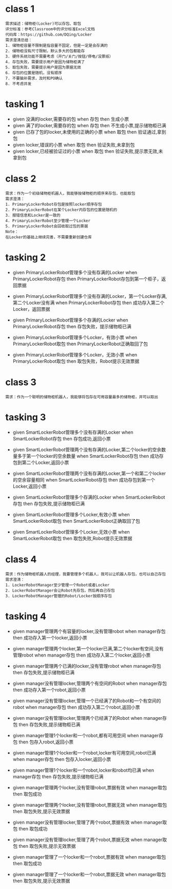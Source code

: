 # 

# class 1
```
需求描述：储物柜(Locker)可以存包、取包
评分标准：参考Classroom中的评分标准Excel文档
代码库：https://github.com/DQing/Locker
需求澄清总结：
1. 储物柜容量不限制是指容量不固定，但是一定是会存满的
2. 储物柜没有尺寸限制，默认多大的包都能存
3. 硬件系统功能不需要考虑（开门/关门/按钮/停电/没票纸）
4. 存包失败，需要提示用户是因为储物柜满了
5. 取包失败，需要提示用户是因为票据无效
6. 存包的位置是随机，没有顺序
7. 不要脑补需求，及时和PO确认
8. 不考虑并发
```

# tasking 1

- given 没满的locker,需要存的包  when 存包 then 生成小票
- given 满了的locker,需要存的包  when 存包 then 不生成小票,提示储物柜已满
- given 已存了包的locker,未使用的正确的小票 when 取包 then 验证通过,拿到包
- given locker,错误的小票 when 取包 then 验证失败,未拿到包
- given locker,已经被验证过的小票 when 取包 then 验证失败,提示票无效,未拿到包

# class 2

```
需求：作为一个初级储物柜机器人，我能够按储物柜的顺序来存包，也能取包
需求澄清：
1. PrimaryLockerRobot存包是按照locker顺序存包
2. PrimaryLockerRobot在某个Locker内存包的位置是随机的
3. 报错信息和Locker是一致的
4. PrimaryLockerRobot至少管理一个Locker
5. PrimaryLockerRobot会回收取过包的票据
Note：
在Locker的基础上继续完善，不需要重新创建仓库
```
# tasking 2
- given PrimaryLockerRobot管理多个没有存满的Locker  when PrimaryLockerRobot存包 then PrimaryLockerRobot存包到第一个柜子，返回票据
- given PrimaryLockerRobot管理多个没有存满的Locker，第一个Locker存满,第二个Locker没有满 when PrimaryLockerRobot存包 then 成功存入第二个Locker，返回票据
- given PrimaryLockerRobot管理多个存满的Locker when PrimaryLockerRobot存包 then 存包失败，提示储物柜已满

- given PrimaryLockerRobot管理多个Locker，有效小票 when PrimaryLockerRobot取包 then PrimaryLockerRobot正确取回了包
- given PrimaryLockerRobot管理多个Locker，无效小票 when PrimaryLockerRobot取包 then 取包失败，Robot提示无效票据

# class 3

```
需求：作为一个聪明的储物柜机器人，我能够将包存在可用容量最多的储物柜，并可以取出
```

# tasking 3
- given SmartLockerRobot管理多个没有存满的Locker when SmartLockerRobot存包 then 存包成功,返回小票
- given SmartLockerRobot管理两个没有存满的Locker,第二个locker的空余数量多于第一个locker的空余数量 when SmartLockerRobot存包 then 成功存包到第二个Locker,返回小票
- given SmartLockerRobot管理两个没有存满的Locker,第一个和第二个locker的空余容量相同 when SmartLockerRobot存包 then 成功存包到第一个Locker,返回小票
- given SmartLockerRobot管理多个存满的Locker when SmartLockerRobot存包 then 存包失败,提示储物柜已满

- given SmartLockerRobot管理多个Locker,有效小票 when SmartLockerRobot取包 then SmartLockerRobot正确取回了包
- given SmartLockerRobot管理多个Locker,无效小票 when SmartLockerRobot取包 then 取包失败,Robot提示无效票据


# class 4

```
需求：作为储物柜机器人的经理，我要管理多个机器人，我可以让机器人存包，也可以自己存包
需求澄清：
1. LockerRobotManager至少管理一个Robot或者Locker
2. LockerRobotManager会让Robot先存包，然后再自己存包
3. LockerRobotManager管理的Robot/Locker按顺序存包
```

# tasking 4
- given manager管理两个有容量的locker,没有管理robot when manager存包 then 成功存入第一个locker,返回小票
- given manager管理两个locker,第一个locker已满,第二个locker有空间,没有管理robot when manager存包 then 成功存入第二个locker,返回小票
- given manager管理两个已满的locker,没有管理robot when manager存包 then 存包失败,提示储物柜已满
- given manager没有管理locker,管理两个有空间的Robot when manager存包 then 成功存入第一个robot,返回小票
- given manager没有管理locker,管理一个已经满了的Robot和一个有空间的robot when manager存包 then 成功存入第二个robot,返回小票
- given manager没有管理locker,管理两个已经满了的Robot when manager存包 then 存包失败,提示储物柜已满
- given manager管理1个locker和一个robot,都有可用空间 when manager存包 then 包存入robot,返回小票
- given manager管理1个locker和一个robot,locker有可用空间,robot已满 when manager存包 then 包存入locker,返回小票
- given manager管理1个locker和一个robot,locker和robot均已满 when manager存包 then 存包失败,提示储物柜已满

- given manager管理两个locker,没有管理robot,票据有效 when manager取包 then 取包成功
- given manager管理两个locker,没有管理robot,票据无效 when manager取包 then 取包失败,提示无效票据
- given manager没有管理locker,管理了两个robot,票据有效 when manager取包 then 取包成功
- given manager没有管理locker,管理了两个robot,票据无效 when manager取包 then 取包失败,提示无效票据
- given manager管理了一个locker和一个robot,票据有效 when manager取包 then 取包成功
- given manager管理了一个locker和一个robot,票据无效 when manager取包 then 取包失败,提示无效票据